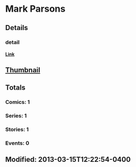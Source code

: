 # Mark  Parsons 
## Details
### detail
#### [Link](http://marvel.com/comics/creators/9054/mark_parsons?utm_campaign=apiRef&utm_source=225578a89fc76f3d20fbffda5d17a88d)
## [Thumbnail](http://i.annihil.us/u/prod/marvel/i/mg/b/40/image_not_available.jpg)
## Totals
### Comics: 1
### Series: 1
### Stories: 1
### Events: 0
## Modified: 2013-03-15T12:22:54-0400